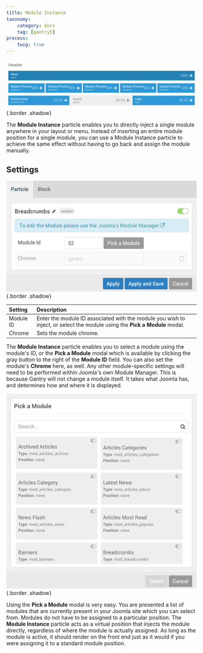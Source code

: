 ```yaml
---
title: Module Instance
taxonomy:
    category: docs
    tag: [gantry5]
process:
    twig: true
---
```


![Module Instance](module_instance_3.png) {.border .shadow}

The **Module Instance** particle enables you to directly inject a single module anywhere in your layout or menu. Instead of inserting an entire module position for a single module, you can use a Module Instance particle to achieve the same effect without having to go back and assign the module manually.

Settings
-----

![Module Instance](module_instance_2.png) {.border .shadow}

| Setting   | Description                                                                                                                |
| :------   | :----------------------------------                                                                                        |
| Module ID | Enter the module ID associated with the module you wish to inject, or select the module using the **Pick a Module** modal. |
| Chrome    | Sets the module chrome.                                                                                                    |

The **Module Instance** particle enables you to select a module using the module's ID, or the **Pick a Module** modal which is available by clicking the gray button to the right of the **Module ID** field. You can also set the module's **Chrome** here, as well. Any other module-specific settings will need to be performed within Joomla's own Module Manager. This is because Gantry will not change a module itself. It takes what Joomla has, and determines how and where it is displayed.

![Module Instance](module_instance_1.png) {.border .shadow}

Using the **Pick a Module** modal is very easy. You are presented a list of modules that are currently present in your Joomla site which you can select from. Modules do not have to be assigned to a particular position. The **Module Instance** particle acts as a virtual position that injects the module directly, regardless of where the module is actually assigned. As long as the module is active, it should render on the front end just as it would if you were assigning it to a standard module position.